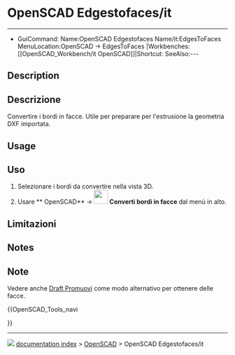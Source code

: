 # OpenSCAD Edgestofaces/it
---
- GuiCommand:   Name:OpenSCAD Edgestofaces   Name/it:EdgesToFaces   MenuLocation:OpenSCAD → EdgesToFaces‏‎   |Workbenches:[[OpenSCAD_Workbench/it   OpenSCAD]]|Shortcut:   SeeAlso:---


</div>

## Description


<div class="mw-translate-fuzzy">

## Descrizione

Convertire i bordi in facce. Utile per preparare per l\'estrusione la geometria DXF importata.


</div>

## Usage


<div class="mw-translate-fuzzy">

## Uso

1.  Selezionare i bordi da convertire nella vista 3D.
2.  Usare ** OpenSCAD** → **<img src="images/OpenSCAD_Edgestofaces.png" width=32px> Converti bordi in facce** dal menù in alto.


</div>


<div class="mw-translate-fuzzy">

## Limitazioni


</div>

## Notes


<div class="mw-translate-fuzzy">

## Note

Vedere anche [Draft Promuovi](Draft_Upgrade/it.md) come modo alternativo per ottenere delle facce.


</div>


<div class="mw-translate-fuzzy">





</div>


{{OpenSCAD_Tools_navi

}}



---
![](images/Button_right.svg) [documentation index](../README.md) > [OpenSCAD](OpenSCAD_Workbench.md) > OpenSCAD Edgestofaces/it
